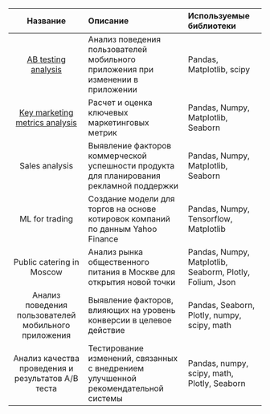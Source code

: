 | __Название__| Описание |Используемые библиотеки
|:-----------:|:-------------|:-----------|
|[AB testing analysis](https://github.com/TakhirRG/data-analysis/blob/main/AB%20testing%20analysis.ipynb)| Анализ поведения пользователей мобильного приложения при изменении в приложении |Pandas, Matplotlib, scipy |
|[Key marketing metrics analysis](https://github.com/TakhirRG/data-analysis/blob/main/Key%20marketing%20metrics%20analysis.ipynb)|Расчет и оценка ключевых маркетинговых метрик|Pandas, Numpy, Matplotlib, Seaborn|Pandas, Numpy, Matplotlib|
|Sales analysis| Выявление факторов коммерческой успешности продукта для планирования рекламной поддержки|Pandas, Numpy, Matplotlib, Seaborn|
|ML for trading| Создание модели для торгов на основе котировок компаний по данным Yahoo Finance |Pandas, Numpy, Tensorflow, Matplotlib|
|Public catering in Moscow| Анализ рынка общественного питания в Москве для открытия новой точки|Pandas, Numpy, Matplotlib, Seaborm, Plotly, Folium, Json|
|Анализ поведения пользователей мобильного приложения| Выявление факторов, влияющих на уровень конверсии в целевое действие| Pandas, Seaborn, Plotly, numpy, scipy, math|
|Анализ качества проведения и результатов А/B теста|Тестирование изменений, связанных с внедрением улучшенной рекомендательной системы| Pandas, numpy, scipy, math, Plotly, Seaborn|

